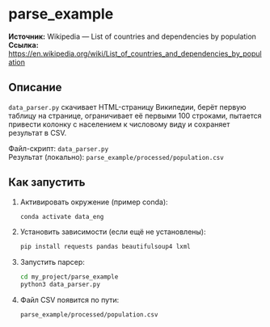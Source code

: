 # parse_example

**Источник:** Wikipedia — List of countries and dependencies by population  
**Ссылка:** https://en.wikipedia.org/wiki/List_of_countries_and_dependencies_by_population

## Описание
`data_parser.py` скачивает HTML-страницу Википедии, берёт первую таблицу на странице, ограничивает её первыми 100 строками, пытается привести колонку с населением к числовому виду и сохраняет результат в CSV.

Файл-скрипт: `data_parser.py`  
Результат (локально): `parse_example/processed/population.csv`  


## Как запустить
1. Активировать окружение (пример conda):
   ```bash
   conda activate data_eng
   ```
2. Установить зависимости (если ещё не установлены):
   ```bash
   pip install requests pandas beautifulsoup4 lxml
   ```
3. Запустить парсер:
   ```bash
   cd my_project/parse_example
   python3 data_parser.py
   ```
4. Файл CSV появится по пути:
   ```bash
   parse_example/processed/population.csv
   ```
